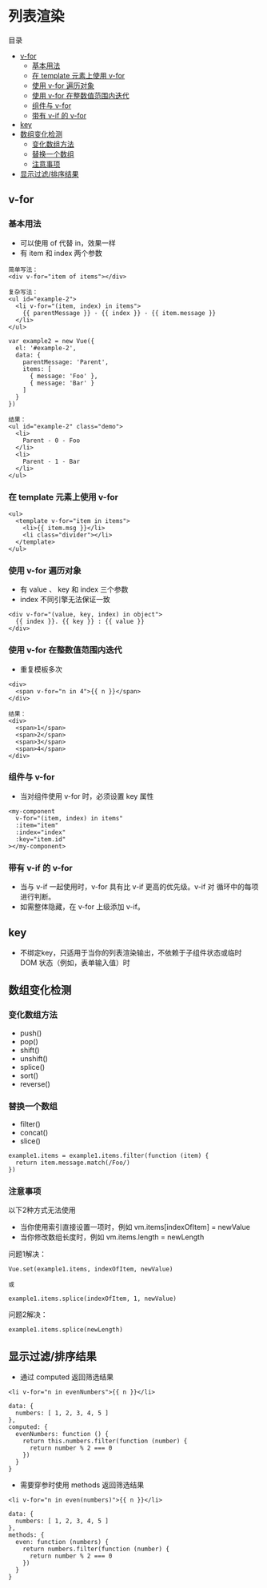 # 列表渲染

目录

- [v-for](#v-for)
    - [基本用法](#基本用法)
    - [在 template 元素上使用 v-for](#在-template-元素上使用-v-for)
    - [使用 v-for 遍历对象](#使用-v-for-遍历对象)
    - [使用 v-for 在整数值范围内迭代](#使用-v-for-在整数值范围内迭代)
    - [组件与 v-for](#组件与-v-for)
    - [带有 v-if 的 v-for](#带有-v-if-的-v-for)
- [key](#key)
- [数组变化检测](#数组变化检测)
    - [变化数组方法](#变化数组方法)
    - [替换一个数组](#替换一个数组)
    - [注意事项](#注意事项)
- [显示过滤/排序结果](#显示过滤排序结果)

## v-for

### 基本用法

- 可以使用 of 代替 in，效果一样
- 有 item 和 index 两个参数

```
简单写法：
<div v-for="item of items"></div>

复杂写法：
<ul id="example-2">
  <li v-for="(item, index) in items">
    {{ parentMessage }} - {{ index }} - {{ item.message }}
  </li>
</ul>

var example2 = new Vue({
  el: '#example-2',
  data: {
    parentMessage: 'Parent',
    items: [
      { message: 'Foo' },
      { message: 'Bar' }
    ]
  }
})

结果：
<ul id="example-2" class="demo">
  <li>
    Parent - 0 - Foo
  </li>
  <li>
    Parent - 1 - Bar
  </li>
</ul>
```

### 在 template 元素上使用 v-for

```
<ul>
  <template v-for="item in items">
    <li>{{ item.msg }}</li>
    <li class="divider"></li>
  </template>
</ul>
```

### 使用 v-for 遍历对象

- 有 value 、 key 和 index 三个参数
- index 不同引擎无法保证一致

```
<div v-for="(value, key, index) in object">
  {{ index }}. {{ key }} : {{ value }}
</div>
```

### 使用 v-for 在整数值范围内迭代

- 重复模板多次

```
<div>
  <span v-for="n in 4">{{ n }}</span>
</div>

结果：
<div>
  <span>1</span>
  <span>2</span>
  <span>3</span>
  <span>4</span>
</div>
```

### 组件与 v-for

- 当对组件使用 v-for 时，必须设置 key 属性

```
<my-component
  v-for="(item, index) in items"
  :item="item"
  :index="index"
  :key="item.id"
></my-component>
```

### 带有 v-if 的 v-for

- 当与 v-if 一起使用时，v-for 具有比 v-if 更高的优先级。v-if 对 循环中的每项进行判断。
- 如需整体隐藏，在 v-for 上级添加 v-if。

## key

- 不绑定key，只适用于当你的列表渲染输出，不依赖于子组件状态或临时 DOM 状态（例如，表单输入值）时

## 数组变化检测

### 变化数组方法

- push()
- pop()
- shift()
- unshift()
- splice()
- sort()
- reverse()

### 替换一个数组

- filter()
- concat()
- slice()

```
example1.items = example1.items.filter(function (item) {
  return item.message.match(/Foo/)
})
```

### 注意事项

以下2种方式无法使用

- 当你使用索引直接设置一项时，例如 vm.items[indexOfItem] = newValue
- 当你修改数组长度时，例如 vm.items.length = newLength

问题1解决：

```
Vue.set(example1.items, indexOfItem, newValue)

或

example1.items.splice(indexOfItem, 1, newValue)
```

问题2解决：

```
example1.items.splice(newLength)
```

## 显示过滤/排序结果

- 通过 computed 返回筛选结果

```
<li v-for="n in evenNumbers">{{ n }}</li>

data: {
  numbers: [ 1, 2, 3, 4, 5 ]
},
computed: {
  evenNumbers: function () {
    return this.numbers.filter(function (number) {
      return number % 2 === 0
    })
  }
}
```

- 需要穿参时使用 methods 返回筛选结果

```
<li v-for="n in even(numbers)">{{ n }}</li>

data: {
  numbers: [ 1, 2, 3, 4, 5 ]
},
methods: {
  even: function (numbers) {
    return numbers.filter(function (number) {
      return number % 2 === 0
    })
  }
}
```